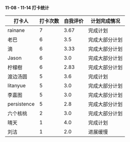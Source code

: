 **11-08 - 11-14 打卡统计**

| 打卡人     | 打卡次数 | 自我评价 | 计划完成情况   |
| ---------- | -------- | -------- | -------------- |
|rainane|7|3.67|完成计划|
|老巴|6|3.5|完成大部分计划|
|滴|6|3.33|完成大部分计划|
|Jason|6|3.0|完成大部分计划|
|柠檬樹|6|2.83|完成大部分计划|
|渡边汤圆|5|3.6|完成计划|
|litanyue|5|3.0|完成大部分计划|
|李嘉图|5|3.0|完成大部分计划|
|persistence|5|2.8|完成大部分计划|
|六个核桃|2|3.0|完成大部分计划|
|晴天|1|4.0|完成计划|
|刘洁|1|2.0|进展缓慢|

